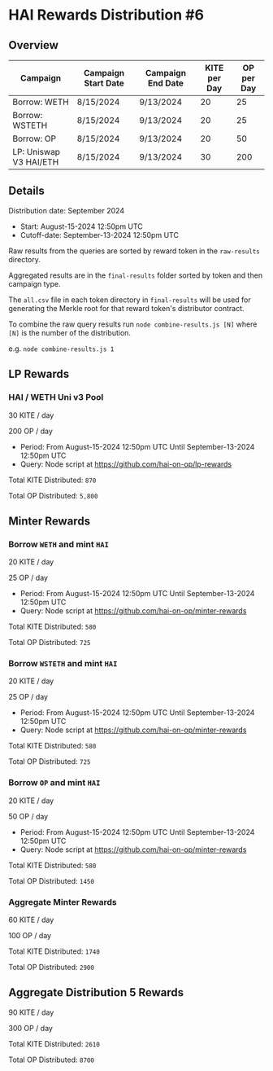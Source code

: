 # HAI Rewards Distribution #6

## Overview

| Campaign               | Campaign Start Date | Campaign End Date | KITE per Day | OP per Day |
| ---------------------- | ------------------- | ----------------- | ------------ | ---------- |
| Borrow: WETH           | 8/15/2024           | 9/13/2024         | 20           | 25         |
| Borrow: WSTETH         | 8/15/2024           | 9/13/2024         | 20           | 25         |
| Borrow: OP             | 8/15/2024           | 9/13/2024         | 20           | 50         |
| LP: Uniswap V3 HAI/ETH | 8/15/2024           | 9/13/2024         | 30           | 200        |

## Details

Distribution date: September 2024

- Start: August-15-2024 12:50pm UTC
- Cutoff-date: September-13-2024 12:50pm UTC

Raw results from the queries are sorted by reward token in the `raw-results` directory.

Aggregated results are in the `final-results` folder sorted by token and then campaign type.

The `all.csv` file in each token directory in `final-results` will be used for generating the Merkle root for that reward token's distributor contract.

To combine the raw query results run `node combine-results.js [N]` where `[N]` is the number of the distribution.

e.g. `node combine-results.js 1`

## LP Rewards

### HAI / WETH Uni v3 Pool

30 KITE / day

200 OP / day

- Period: From August-15-2024 12:50pm UTC Until September-13-2024 12:50pm UTC
- Query: Node script at https://github.com/hai-on-op/lp-rewards

Total KITE Distributed: `870`

Total OP Distributed: `5,800`

## Minter Rewards

### Borrow `WETH` and mint `HAI`

20 KITE / day

25 OP / day

- Period: From August-15-2024 12:50pm UTC Until September-13-2024 12:50pm UTC
- Query: Node script at https://github.com/hai-on-op/minter-rewards

Total KITE Distributed: `580`

Total OP Distributed: `725`

### Borrow `WSTETH` and mint `HAI`

20 KITE / day

25 OP / day

- Period: From August-15-2024 12:50pm UTC Until September-13-2024 12:50pm UTC
- Query: Node script at https://github.com/hai-on-op/minter-rewards

Total KITE Distributed: `580`

Total OP Distributed: `725`

### Borrow `OP` and mint `HAI`

20 KITE / day

50 OP / day

- Period: From August-15-2024 12:50pm UTC Until September-13-2024 12:50pm UTC
- Query: Node script at https://github.com/hai-on-op/minter-rewards

Total KITE Distributed: `580`

Total OP Distributed: `1450`

### Aggregate Minter Rewards

60 KITE / day

100 OP / day

Total KITE Distributed: `1740`

Total OP Distributed: `2900`

## Aggregate Distribution 5 Rewards

90 KITE / day

300 OP / day

Total KITE Distributed: `2610`

Total OP Distributed: `8700`

